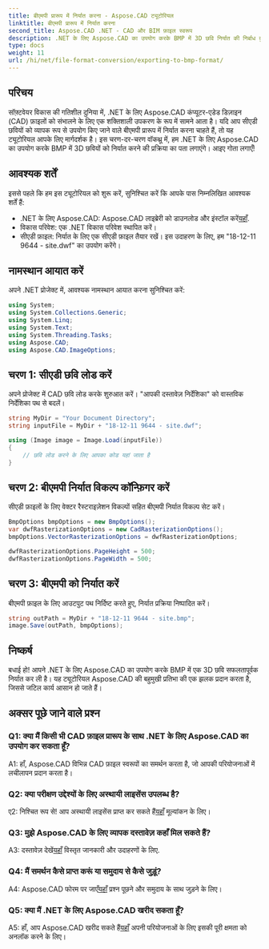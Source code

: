 ```yaml
---
title: बीएमपी प्रारूप में निर्यात करना - Aspose.CAD ट्यूटोरियल
linktitle: बीएमपी प्रारूप में निर्यात करना
second_title: Aspose.CAD .NET - CAD और BIM फ़ाइल स्वरूप
description: .NET के लिए Aspose.CAD का उपयोग करके BMP में 3D छवि निर्यात की निर्बाध दुनिया का अन्वेषण करें। परेशानी मुक्त अनुभव के लिए हमारे ट्यूटोरियल का अनुसरण करें।
type: docs
weight: 11
url: /hi/net/file-format-conversion/exporting-to-bmp-format/
---
```

## परिचय

सॉफ़्टवेयर विकास की गतिशील दुनिया में, .NET के लिए Aspose.CAD कंप्यूटर-एडेड डिज़ाइन (CAD) फ़ाइलों को संभालने के लिए एक शक्तिशाली उपकरण के रूप में सामने आता है। यदि आप सीएडी छवियों को व्यापक रूप से उपयोग किए जाने वाले बीएमपी प्रारूप में निर्यात करना चाहते हैं, तो यह ट्यूटोरियल आपके लिए मार्गदर्शक है। इस चरण-दर-चरण वॉकथ्रू में, हम .NET के लिए Aspose.CAD का उपयोग करके BMP में 3D छवियों को निर्यात करने की प्रक्रिया का पता लगाएंगे। आइए गोता लगाएँ!

## आवश्यक शर्तें

इससे पहले कि हम इस ट्यूटोरियल को शुरू करें, सुनिश्चित करें कि आपके पास निम्नलिखित आवश्यक शर्तें हैं:

-  .NET के लिए Aspose.CAD: Aspose.CAD लाइब्रेरी को डाउनलोड और इंस्टॉल करें[यहाँ](https://releases.aspose.com/cad/net/).
- विकास परिवेश: एक .NET विकास परिवेश स्थापित करें।
- सीएडी फ़ाइल: निर्यात के लिए एक सीएडी फ़ाइल तैयार रखें। इस उदाहरण के लिए, हम "18-12-11 9644 - site.dwf" का उपयोग करेंगे।

## नामस्थान आयात करें

अपने .NET प्रोजेक्ट में, आवश्यक नामस्थान आयात करना सुनिश्चित करें:

```csharp
using System;
using System.Collections.Generic;
using System.Linq;
using System.Text;
using System.Threading.Tasks;
using Aspose.CAD;
using Aspose.CAD.ImageOptions;
```

## चरण 1: सीएडी छवि लोड करें

अपने प्रोजेक्ट में CAD छवि लोड करके शुरुआत करें। "आपकी दस्तावेज़ निर्देशिका" को वास्तविक निर्देशिका पथ से बदलें।

```csharp
string MyDir = "Your Document Directory";
string inputFile = MyDir + "18-12-11 9644 - site.dwf";

using (Image image = Image.Load(inputFile))
{
    // छवि लोड करने के लिए आपका कोड यहां जाता है
}
```

## चरण 2: बीएमपी निर्यात विकल्प कॉन्फ़िगर करें

सीएडी फ़ाइलों के लिए वेक्टर रैस्टराइज़ेशन विकल्पों सहित बीएमपी निर्यात विकल्प सेट करें।

```csharp
BmpOptions bmpOptions = new BmpOptions();
var dwfRasterizationOptions = new CadRasterizationOptions();
bmpOptions.VectorRasterizationOptions = dwfRasterizationOptions;

dwfRasterizationOptions.PageHeight = 500;
dwfRasterizationOptions.PageWidth = 500;
```

## चरण 3: बीएमपी को निर्यात करें

बीएमपी फ़ाइल के लिए आउटपुट पथ निर्दिष्ट करते हुए, निर्यात प्रक्रिया निष्पादित करें।

```csharp
string outPath = MyDir + "18-12-11 9644 - site.bmp";
image.Save(outPath, bmpOptions);
```

## निष्कर्ष

बधाई हो! आपने .NET के लिए Aspose.CAD का उपयोग करके BMP में एक 3D छवि सफलतापूर्वक निर्यात कर ली है। यह ट्यूटोरियल Aspose.CAD की बहुमुखी प्रतिभा की एक झलक प्रदान करता है, जिससे जटिल कार्य आसान हो जाते हैं।

## अक्सर पूछे जाने वाले प्रश्न

### Q1: क्या मैं किसी भी CAD फ़ाइल प्रारूप के साथ .NET के लिए Aspose.CAD का उपयोग कर सकता हूँ?

A1: हाँ, Aspose.CAD विभिन्न CAD फ़ाइल स्वरूपों का समर्थन करता है, जो आपकी परियोजनाओं में लचीलापन प्रदान करता है।

### Q2: क्या परीक्षण उद्देश्यों के लिए अस्थायी लाइसेंस उपलब्ध है?

 ए2: निश्चित रूप से! आप अस्थायी लाइसेंस प्राप्त कर सकते हैं[यहाँ](https://purchase.aspose.com/temporary-license/) मूल्यांकन के लिए।

### Q3: मुझे Aspose.CAD के लिए व्यापक दस्तावेज़ कहाँ मिल सकते हैं?

 A3: दस्तावेज़ देखें[यहाँ](https://reference.aspose.com/cad/net/) विस्तृत जानकारी और उदाहरणों के लिए.

### Q4: मैं समर्थन कैसे प्राप्त करूं या समुदाय से कैसे जुड़ूं?

 A4: Aspose.CAD फोरम पर जाएँ[यहाँ](https://forum.aspose.com/c/cad/19) प्रश्न पूछने और समुदाय के साथ जुड़ने के लिए।

### Q5: क्या मैं .NET के लिए Aspose.CAD खरीद सकता हूँ?

 A5: हाँ, आप Aspose.CAD खरीद सकते हैं[यहाँ](https://purchase.aspose.com/buy) अपनी परियोजनाओं के लिए इसकी पूरी क्षमता को अनलॉक करने के लिए।
